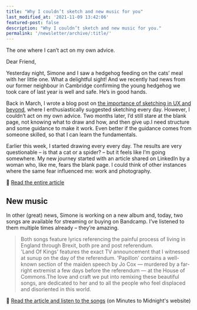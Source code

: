 ```yaml
---
title: "Why I couldn’t sketch and new music for you"
last_modified_at: '2021-11-09 13:42:06'
featured-post: false
description: "Why I couldn’t sketch and new music for you."
permalink: '/newsletter/archive/:title/'
---
```


<p class="lead">The one where I can’t act on my own advice.</p>

<!--more-->

Dear Friend,

Yesterday night, Simone and I saw a hedgehog feeding on the cats’ meal with her little one. What a delightful sight! And we recently had news from our former neighbour in Cambridge confirming the young hedgehog we took care of last year is well and safe. He’s in good hands.

Back in March, I wrote a blog post on [the importance of sketching in UX and beyond](https://silviamaggidesign.com/design-digested/importance-of-sketching-in-ux/), where I enthusiastically suggested sketching every day. However, I couldn’t act on my own advice. Two months later, I’d still stare at the blank page, not knowing what to draw and how, and then give up.I need structure and some guidance to make it work. Even better if the guidance comes from someone skilled, so that I can learn the fundamentals.

Earlier this week, I started drawing every every day. The results are very questionable – is that a cat or a spider? – but it feels like I’m going somewhere. My new journey started with an article shared on LinkedIn by a woman who, like me, fears the blank page. I could think of other instances where the same fear influenced me: work and photography.

<p class="detached">🔗 <a href="https://silviamaggidesign.com/drawing/learning-to-draw/">Read the entire article</a></p>

## New music

In other (great) news, Simone is working on a new album and, today, two songs are available for streaming or buying on Bandcamp. I’ve listened to them multiple times already – they’re amazing.

> Both songs feature lyrics referencing the painful process of living in England through Brexit, both pre and post referendum.
> <br>
> 'Land Of Kings' features the exact TV announcement that I witnessed at sunup on the day of the referendum. 'Papillon' contains a well-known section of the maiden speech by Jo Cox — murdered by a far-right extremist a few days before the referendum — at the House of Commons.The love and craft we put into remixing these beautiful songs, are dedicated to her and to all the people who feel displaced and disoriented in this world.

<p class="detached">🔗 <a href="https://minutestomidnight.co.uk/the-die-is-cast-ep/">Read the article and listen to the songs</a> (on Minutes to Midnight's website)</p>